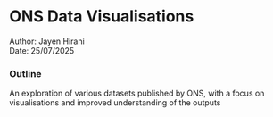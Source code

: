 # ONS Data Visualisations
Author: Jayen Hirani </br>
Date: 25/07/2025

### Outline
An exploration of various datasets published by ONS, with a focus on visualisations and improved understanding of the outputs
